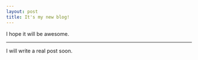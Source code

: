 ```yaml
---
layout: post
title: It's my new blog!
---
```


I hope it will be awesome.
***
I will write a real post soon.
